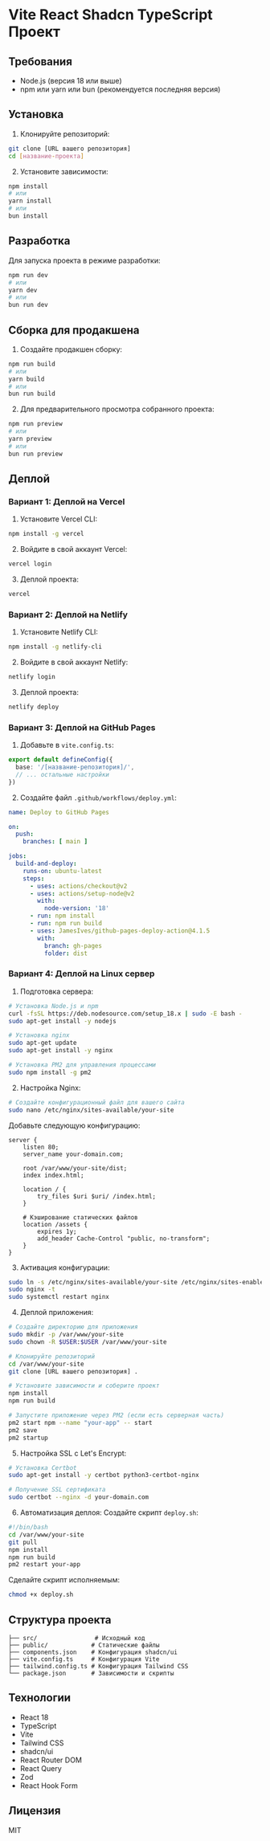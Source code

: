 # Vite React Shadcn TypeScript Проект

## Требования

- Node.js (версия 18 или выше)
- npm или yarn или bun (рекомендуется последняя версия)

## Установка

1. Клонируйте репозиторий:
```bash
git clone [URL вашего репозитория]
cd [название-проекта]
```

2. Установите зависимости:
```bash
npm install
# или
yarn install
# или
bun install
```

## Разработка

Для запуска проекта в режиме разработки:
```bash
npm run dev
# или
yarn dev
# или
bun run dev
```

## Сборка для продакшена

1. Создайте продакшен сборку:
```bash
npm run build
# или
yarn build
# или
bun run build
```

2. Для предварительного просмотра собранного проекта:
```bash
npm run preview
# или
yarn preview
# или
bun run preview
```

## Деплой

### Вариант 1: Деплой на Vercel

1. Установите Vercel CLI:
```bash
npm install -g vercel
```

2. Войдите в свой аккаунт Vercel:
```bash
vercel login
```

3. Деплой проекта:
```bash
vercel
```

### Вариант 2: Деплой на Netlify

1. Установите Netlify CLI:
```bash
npm install -g netlify-cli
```

2. Войдите в свой аккаунт Netlify:
```bash
netlify login
```

3. Деплой проекта:
```bash
netlify deploy
```

### Вариант 3: Деплой на GitHub Pages

1. Добавьте в `vite.config.ts`:
```typescript
export default defineConfig({
  base: '/[название-репозитория]/',
  // ... остальные настройки
})
```

2. Создайте файл `.github/workflows/deploy.yml`:
```yaml
name: Deploy to GitHub Pages

on:
  push:
    branches: [ main ]

jobs:
  build-and-deploy:
    runs-on: ubuntu-latest
    steps:
      - uses: actions/checkout@v2
      - uses: actions/setup-node@v2
        with:
          node-version: '18'
      - run: npm install
      - run: npm run build
      - uses: JamesIves/github-pages-deploy-action@4.1.5
        with:
          branch: gh-pages
          folder: dist
```

### Вариант 4: Деплой на Linux сервер

1. Подготовка сервера:
```bash
# Установка Node.js и npm
curl -fsSL https://deb.nodesource.com/setup_18.x | sudo -E bash -
sudo apt-get install -y nodejs

# Установка nginx
sudo apt-get update
sudo apt-get install -y nginx

# Установка PM2 для управления процессами
sudo npm install -g pm2
```

2. Настройка Nginx:
```bash
# Создайте конфигурационный файл для вашего сайта
sudo nano /etc/nginx/sites-available/your-site
```

Добавьте следующую конфигурацию:
```nginx
server {
    listen 80;
    server_name your-domain.com;

    root /var/www/your-site/dist;
    index index.html;

    location / {
        try_files $uri $uri/ /index.html;
    }

    # Кэширование статических файлов
    location /assets {
        expires 1y;
        add_header Cache-Control "public, no-transform";
    }
}
```

3. Активация конфигурации:
```bash
sudo ln -s /etc/nginx/sites-available/your-site /etc/nginx/sites-enabled/
sudo nginx -t
sudo systemctl restart nginx
```

4. Деплой приложения:
```bash
# Создайте директорию для приложения
sudo mkdir -p /var/www/your-site
sudo chown -R $USER:$USER /var/www/your-site

# Клонируйте репозиторий
cd /var/www/your-site
git clone [URL вашего репозитория] .

# Установите зависимости и соберите проект
npm install
npm run build

# Запустите приложение через PM2 (если есть серверная часть)
pm2 start npm --name "your-app" -- start
pm2 save
pm2 startup
```

5. Настройка SSL с Let's Encrypt:
```bash
# Установка Certbot
sudo apt-get install -y certbot python3-certbot-nginx

# Получение SSL сертификата
sudo certbot --nginx -d your-domain.com
```

6. Автоматизация деплоя:
Создайте скрипт `deploy.sh`:
```bash
#!/bin/bash
cd /var/www/your-site
git pull
npm install
npm run build
pm2 restart your-app
```

Сделайте скрипт исполняемым:
```bash
chmod +x deploy.sh
```

## Структура проекта

```
├── src/                # Исходный код
├── public/            # Статические файлы
├── components.json    # Конфигурация shadcn/ui
├── vite.config.ts     # Конфигурация Vite
├── tailwind.config.ts # Конфигурация Tailwind CSS
└── package.json       # Зависимости и скрипты
```

## Технологии

- React 18
- TypeScript
- Vite
- Tailwind CSS
- shadcn/ui
- React Router DOM
- React Query
- Zod
- React Hook Form

## Лицензия

MIT
